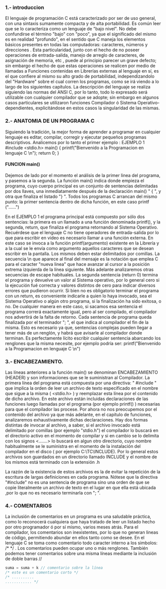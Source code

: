 ### 1.- introduccion 
El lenguaje de programación C está caracterizado por ser de uso general, con una sintaxis sumamente compacta y de
alta portabilidad.
Es común leer que se lo caracteriza como un lenguaje de "bajo nivel". No debe confundirse el término "bajo" con
"poco", ya que el significado del mismo es en realidad "profundo", en el sentido que C maneja los elementos básicos
presentes en todas las computadoras: caracteres, números y direcciones .
Esta particularidad, junto con el hecho de no poseer operaciones de entrada-salida, manejo de arreglo de caracteres,
de asignación de memoria, etc , puede al principio parecer un grave defecto; sin embargo el hecho de que estas
operaciones se realicen por medio de llamadas a Funciones contenidas en Librerías externas al lenguaje en sí, es el
que confiere al mismo su alto grado de portabilidad, independizandolo del "Hardware" sobre el cual corren los
programas, como se irá viendo a lo largo de los siguientes capítulos.
La descripción del lenguaje se realiza siguiendo las normas del ANSI C, por lo tanto, todo lo expresado será
utilizable con cualquier compilador que se adopte; sin embargo en algunos casos particulares se utilizaron funciones
Compilador ó Sistema Operativo-dependientes, explicitándose en estos casos la singularidad de las mismas.

### 2.- ANATOMIA DE UN PROGRAMA C

Siguiendo la tradición, la mejor forma de aprender a programar en cualquier lenguaje es editar, compilar, corregir y
ejecutar pequeños programas descriptivos. Analicemos por lo tanto el primer ejemplo :
EJEMPLO 1
#include <stdio.h>
main()
{
printf("Bienvenido a la Programacion
en lenguaje C \n");
return 0;
}
#### FUNCION main()
Dejemos de lado por el momento el análisis de la primer linea del programa, y pasemos a la segunda.
La función main() indica donde empieza el programa, cuyo cuerpo principal es un conjunto de sentencias
delimitadas por dos llaves, una inmediatamente después de la declaración main() " { ", y otra que finaliza el listado
"} ". Todos los programas C arrancan del mismo punto: la primer sentencia dentro de dicha función, en este caso
printf ("......")

En el EJEMPLO 1 el programa principal está compuesto por sólo dos sentencias: la primera es un llamado a una
función denominada printf(), y la segunda, return, que finaliza el programa retornando al Sistema Operativo.
Recuérdese que el lenguaje C no tiene operadores de entrada-salida por lo que para escribir en video es necesario
llamar a una función externa. En este caso se invoca a la función printf(argumento) existente en la Librería y a la
cual se le envía como argumento aquellos caracteres que se desean escribir en la pantalla. Los mismos deben estar
delimitados por comillas. La secuencia \n que aparece al final del mensaje es la notación que emplea C para el
caracter "nueva linea" que hace avanzar al cursor a la posición extrema izquierda de la línea siguiente. Más adelante
analizaremos otras secuencias de escape habituales.
La segunda sentencia (return 0) termina el programa y devuelve un valor al Sistema operativo, por lo general cero si
la ejecución fué correcta y valores distintos de cero para indicar diversos errores que pudieron ocurrir. Si bien no es
obligatorio terminar el programa con un return, es conveniente indicarle a quien lo haya invocado, sea el Sistema
Operativo o algún otro programa, si la finalización ha sido exitosa, o no. De cualquier manera en este caso, si
sacamos esa sentencia el programa correrá exactamente igual, pero al ser compilado, el compilador nos advertirá de
la falta de retorno.
Cada sentencia de programa queda finalizada por el terminador "; ", el que indica al compilador el fin de la misma.
Esto es necesario ya que, sentencias complejas pueden llegar a tener más de un renglón, y habrá que avisarle al
compilador donde terminan.
Es perfectamente lícito escribir cualquier sentencia abarcando los renglones que la misma necesite, por ejemplo
podría ser:
printf("Bienvenido a la Programacion en lenguaje C \n")

### 3.- ENCABEZAMIENTO.

Las líneas anteriores a la función main() se denominan ENCABEZAMIENTO (HEADER) y son informaciones que
se le suministran al Compilador.
La primera línea del programa está compuesta por una directiva: " #include " que implica la orden de leer un archivo
de texto especificado en el nombre que sigue a la misma ( <stdio.h> ) y reemplazar esta línea por el contenido de
dicho archivo.
En este archivo están incluidas declaraciones de las funciones luego llamadas por el programa (por ejemplo printf() )
necesarias para que el compilador las procese. Por ahora no nos preocupemos por el contenido del archivo ya que
más adelante, en el capítulo de funciones, analizaremos exhaustivamente dichas declaraciones.
Hay dos formas distintas de invocar al archivo, a saber, si el archivo invocado está delimitado por comillas (por
ejemplo "stdio.h") el compilador lo buscará en el directorio activo en el momento de compilar y si en cambio se lo
delimita con los signos <.......> lo buscará en algun otro directorio, cuyo nombre habitualmente se le suministra en el
momento de la instalación del compilador en el disco ( por ejemplo C:\TC\INCLUDE). Por lo general estos archivos
son guardados en un directorio llamado INCLUDE y el nombre de los mismos está terminado con la extensión .h

La razón de la existencia de estos archivos es la de evitar la repetición de la escritura de largas definiciones en cada
programa.
Nótese que la directiva "#include" no es una sentencia de programa sino una orden de que se copie literalmente un
archivo de texto en el lugar en que ella está ubicada ,por lo que no es necesario terminarla con "; ".

### 4.- COMENTARIOS

La inclusión de comentarios en un programa es una saludable práctica, como lo reconocerá cualquiera que haya
tratado de leer un listado hecho por otro programador ó por sí mismo, varios meses atrás. Para el compilador, los
comentarios son inexistentes, por lo que no generan lineas de código, permitiendo abundar en ellos tanto como se
desee.
En el lenguaje C se toma como comentario todo caracter interno a los simbolos: /* */ . Los comentarios pueden
ocupar uno o más renglones. También podemos tener comentarios sobre una misma líneas mediante la inclusión de
doble barras //
```C
suma = suma + k // comentario sobre la línea
/* este es un comentario corto */
/* ..........
............ */

```